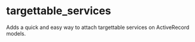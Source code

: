 # targettable_services
Adds a quick and easy way to attach targettable services on ActiveRecord models.
